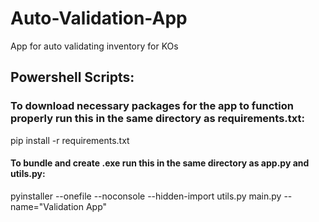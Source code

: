 # Auto-Validation-App
App for auto validating inventory for KOs

## Powershell Scripts:
### To download necessary packages for the app to function properly run this in the same directory as requirements.txt:
pip install -r requirements.txt

#### To bundle and create .exe run this in the same directory as app.py and utils.py:
pyinstaller --onefile --noconsole --hidden-import utils.py main.py --name="Validation App"